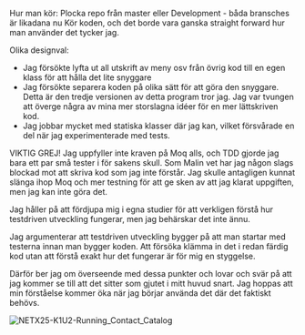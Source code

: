 Hur man kör:
Plocka repo från master eller Development - båda bransches är likadana nu
Kör koden, och det borde vara ganska straight forward hur man använder det tycker jag.

Olika designval:
- Jag försökte lyfta ut all utskrift av meny osv från övrig kod till en egen klass för att hålla det lite snyggare
- Jag försökte separera koden på olika sätt för att göra den snyggare. Detta är den tredje versionen av detta program tror jag. Jag var tvungen att överge några av mina mer storslagna idéer för en mer lättskriven kod.
- Jag jobbar mycket med statiska klasser där jag kan, vilket försvårade en del när jag experimenterade med tests.

VIKTIG GREJ!
Jag uppfyller inte kraven på Moq alls, och TDD gjorde jag bara ett par små tester i för sakens skull.
Som Malin vet har jag någon slags blockad mot att skriva kod som jag inte förstår. Jag skulle antagligen kunnat slänga ihop Moq och mer testning för att ge sken av att jag klarat uppgiften, men jag kan inte göra det.

Jag håller på att fördjupa mig i egna studier för att verkligen förstå hur testdriven utveckling fungerar, men jag behärskar det inte ännu.

Jag argumenterar att testdriven utveckling bygger på att man startar med testerna innan man bygger koden. Att försöka klämma in det i redan färdig kod utan att förstå exakt hur det fungerar är för mig en styggelse.

Därför ber jag om överseende med dessa punkter och lovar och svär på att jag kommer se till att det sitter som gjutet i mitt huvud snart. Jag hoppas att min förståelse kommer öka när jag börjar använda det där det faktiskt behövs.

![NETX25-K1U2-Running_Contact_Catalog](https://github.com/user-attachments/assets/d73dd0f4-2f51-4b4f-8376-9864f1ac8f6d)
